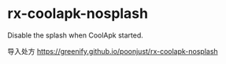 # rx-coolapk-nosplash
Disable the splash when CoolApk started.    

导入处方 https://greenify.github.io/poonjust/rx-coolapk-nosplash

